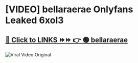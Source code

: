 
 # [VIDEO] bellaraerae Onlyfans Leaked 6xol3

## <h2><a href="https://clipsfans.com/bellaraerae&ref=git">🔗 Click to LINKS ⏩⏩ 👉 🟢 bellaraerae </a></h2>

<a href="https://clipsfans.com/bellaraerae&ref=git" rel="nofollow" data-target="animated-image.originalLink"><img src="https://i.ibb.co.com/xMMVF88/686577567.gif" alt="Viral Video Original" style="max-width: 100%; display: inline-block;" data-target="animated-image.originalImage"></a>

